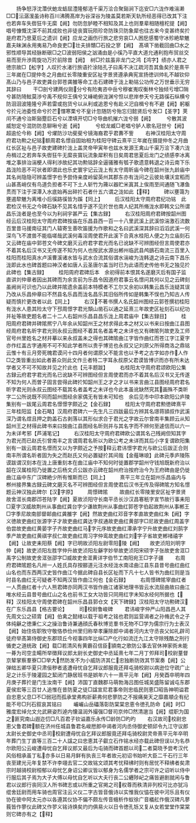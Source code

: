 <!-- { "loadSidebar": true } -->
　　扬争怒浮沈濳伏虵龙蛣屈澧隆郁浥千渠万浍合聚谿涧下迄安□六泷作难湍濑□□沄潺湲虽诗称百川沸腾髙岸为谷深谷为陵盖莫若斯天轨所经恶得已改其下注也若奔车失辔狂牛无縻【阙】勿防忽胪睦不相知及其上也则羣辈相随檀柁提【阙】唱号慷慨沈深不前其成败也非徒丧寳玩陨珍竒防珠贝防象犀也往古来今变甚终矣扵是府君乃思夏后之遗训【阙】应龙之画伤行旅之悲穷哀□人困戹感蜀守冰殄絶犂魋嘉夫昧渊永用夷易乃命良吏□壮夫排穨□石投之寥【阙】　髙填下凿截回曲□水之邪性顺导其经脉断硍□之□波弱阳侯之汹涌由是小徯乃平直大道允通利抱布贸丝交易而至升渉周旋功万扵前除昔【阙】　树□扵兹虽非龙门之鸿【鸿字】绩亦人君之徳宗故□【舩字】人叹扵水渚行旅语扵涂陆孔子曰禹不决江疏河吾其鱼矣扵是熹平三年嵗在□提仲冬之月曲红长零陵重安区祉字景贤遵承典宪宣扬徳训帅礼不越钦仰髙山乃与邑子故吏龚台郭苍龚雒等命工击石建碑于泷上勒铭公功传之万世垂示无穷其辞曰
　　干□剖兮建两仪刚分兮有险夷咨中岳兮穆崔嵬叹衡林兮独倾亏增□陗兮甚防陭鮌莫渉兮禹不规仰王偊兮又崜峗俯泷渊兮怛以悲岸参天兮无路徯石纵横兮防洄洄波隆隆兮声若雷或抱货兮以从利或追恩兮有赴义汜自楫兮有不避【阙】躬躯兮扵元池委性命兮扵芒憯寒栗兮不皇计忽随防兮殆忘归懿贤后兮发□【圣字】荚闬不通兮治斯谿蹷巨石兮以湮填开切□兮导曲机摧六泷兮弱【阙】　　　兮散其波威恕定兮混防防息聊啾兮逝【阙】　　　兮蛟龙臧□老唱兮胪人歌名冠世兮【阙】超逾伦今称【阙】兮燿防沙功斐斐兮镜海裔君乎君夀不訾
　　右神汉桂阳太守周府君功勲之纪铭额周君名憬自固始相为桂阳守碑云熹平三年嵗在摄提仲冬之月曲红长区祉与邑子故吏建碑扵泷上盖灵帝甲寅年也兹水发源王禽山千渠万浍下凑六泷舟楫过之若奔车失辔狂牛无縻丧寳玩流象犀积有日矣周君思夏后龙门之绩感李冰离堆之事排治湍梗人得利渉故纪其功勲铭辞全逼骚雅有瓠子歌遗意韩退之诗云南下乐昌泷险恶不可状者即谓此也乐史寰宇记云泷上有太守周昕庙今碑在韶州张九龄庙中其名尚隐隐可辨盖憬字也予尝侍亲度岭留英州其郡东亦有泷问之云彼处壤沃宜稻而山甚髙峭仅有鸟道负担者不可下土人斩竹为簰以器贮米寘其上俟雨至间通随飞瀑鱼贯而下注于深潭入水底始再出碎扵石者什五六谓之泷如此【释】
　　碑以壅蔼为壅遏犂魋为离堆小后徯路徯皆为蹊【同上】
　　后汉桂阳太守周府君纪功铭　此君检汉书无之今碑石缺不见其名惜乎遂不见扵世也南人纪其所脩泷水即韩文公所谓昌乐泷者是也至今以为利祠宇甚严云【集古録】
　　右汉桂阳周府君碑按韶州图经云后汉桂阳太守周府君碑按庙在乐昌县西一百一十八里武溪上武溪惊湍激石流数百里昔马援南征其门人辕寄生善吹笛援为作歌和之名曰武溪深其辞曰滔滔武溪一何深鸟飞不渡兽不能临嗟哉武溪何毒淫周使君开此溪下合真水桂阳人便之为立庙刻石又云碑在庙中郭苍文今碑文磨灭云府君字君光而名已讹缺不可辨图经但言周使君亦不着其名后汉书又无传遂不知为何人也按武水源出郴州临武县鸬鷀石南流三百里入桂阳而桂阳真水卢溪曹溪诸水皆与武水合流其俗谓水湍峻为泷韩退之诗云南下昌乐泷即此水也碑首题曰神汉者如唐人云圣唐尔盖当时已为此语而史传他书无之独见扵此碑也【集古録】
　　桂阳周府君碑后本　余初得前本恨其名遂磨灭后有国子监直讲刘仲章者因出其碑而为余言前为乐昌令因道府君事云名憬问其何以见之云碑刻虽阙尚可识也乃以此碑并隂遗余盖前本特模者不工尔又余初以韩集云昌乐泷疑其误乃改从乐昌仲章曰不然县名乐昌而泷名昌乐其旧俗所传如是韩集不悮也乃知古人传疑而慎扵更改者以此【同上】
　　右汉不著书撰人名氏韶州图经云郭苍撰初桂阳有泷水人患其险太守下邳周憬字君光頽山凿石以通之延熹三年故吏区祉刻石以纪功并祉等故吏题名者二十二人右韶州乐昌县昌乐泷上周君庙中【集古録目】
　　桂阳周府君碑并碑隂熈宁八年余从知韶州王之材求得此本之材又以书来曰按曲江县图经周府君名昕字君光则永叔云图经不着其名者盖考之未详也又有碑隂列故吏及工师官号州里姓名之材并摹以来永叔盖未之得也其碑隂曲江字皆作曲红而苍江字江夏字亦作红盖古字通用不可不知此学者所以贵乎博览也永叔又记刘原父所得商洛之鼎铭云惟十有亖月旁死魄君谟问十四月者何谓原父不能言也以予考之古字如亦作人作□之类皆重出如此者甚众则此文作亖者特二字耳永叔原父君谟皆博识而亦有所未达学者又不可不知故并见之扵此也【元丰题跋】
　　右桂阳太守周府君颂欧阳公集古録云府君字君光而名已讹缺不可辨图经但言周使君而亦不着其名后汉书又无传遂不知为何人而曽子固言尝得此碑扵知韶州王之才之才以书来言曲江县图经周府君名昕字君光则永叔云图经不载其名者盖考之未详也今此本虽讹缺然究其画殊不类昕字二公所说既不同而韶州图经余家偶无有皆未可知也　余后见市中印本欧阳公庐陵集别有一跋尾云周君名憬憬字颇近之【金石録】
　　桂阳太守周府君勲徳碑熹平三年桂阳监【金石略】汉周府君碑六一先生凡三四跋最后方辨其名璟蒋頴叔作武溪深乃谓名煜且押之韵盖石古剥落以其形似求合于君光之字故云尔曾南丰集顾云从知韶州王之材得此碑书来曰按曲江县图经名昕则并与其名字而不辨何至遽信而以六一为未详考邪【芦浦笔记】
　　右汉桂阳太守周府君碑欧公谓其名己残阙但知其字为君光而已赵氏引曾南丰之言谓周君名昕以为欧公考之未详而其后小字复谓欧阳集别有一跋云周君名憬而又以为字颇近之予按释云君讳憬字君光与欧公后跋正合则南丰所谓名昕者固为失之而赵氏又何必置疑扵其间哉【金薤琳琅】此碑元季庐陵陈谟跋谓汉刻本在泷上唐重刻本在曲江庙中不知何时徙置郡学韶州守钱旭既新府治以韶在汉属桂阳乃徙置之后杨文贞公跋亦云碑在韶州府治按府治今为王府碑由是仍徙曲江庙中东广汉碑絶少所有惟斯而已【同上】
　　熹平三年立在韶州乐昌庙内与栁州接界集古録云碑文磨灭名不可辨图经但言周使君后汉书无传及得碑隂方知名憬题云神汉独此碑尔【汉字原】
　　周憬碑隂
　　故曲红长零陵里安区祉字景贤故舍洭长南郡邔苍陆字【阙】夏故浈阳守长南平丞长沙汉昌寋秖字宣节故行事耒阳□夏字汉威故荆州从事曲红龚台字少谦故荆州从事曲红郭苍字伯起故荆州从事郴王□字季尼故南部督邮曲红龚雒字【阙】然故吏曲红邓音字孝直故吏曲红朱【阙】字义徳故吏曲红张源字子才故吏曲红龚达字叔通故吏曲红黄部字□尼故吏曲红周盖字伯尝故吏曲红黄晏字子齐故吏曲红马字元序故吏曲红潭承字宁升故吏曲红刘鹄字季产故吏曲红黄祺字叔仁故吏曲红周习字仲鸾故吏曲红刘字子省故吏郴禇禧字【阙】让故吏耒阳蔡【阙】字已明故浈阳左尉零阳陵【阙】　　故吏浈阳刘明字仲【阙】故吏浈阳左胜字仲升故吏浈阳左龢字妙举故吏浈阳宋硕字子张故吏舍洭□禹字公制故吏舍洭张邵字□威故吏舍洭黄详字伯节工南阳宛王□字子疆
　　右周府君碑隂题名凡卅一人姓氏具存按郦道元注水经泷水南迳曲江县东县昔号曲红曲红山名也而东西两汉史皆作曲江今据此碑自县长区祉而下凡十七人皆书为曲红则是当时县名曲红无可疑者不知两汉皆作曲江何也【金石録】
　　右周憬碑隂宰曲红者一人贯曲红者十六人熊君碑亦同两汉书皆作曲江诸家地理书皆云水流屈曲故曰曲江唯水经云县昔号曲红山之名也前书工女大功皆只同用红字未知水经何所据也【释】汉桂阳太守周使君碑在韶州乐昌县郭仓文【天下碑録】汉桂阳太守功勲碑汉在广东乐昌县【格古要论】
　　司校尉鲁峻碑
　　君讳峻字仲严山阳昌邑人其先周文公之硕胄【阙】伯禽之懿绪以载于祖考之铭也君则监营谒者之孙脩武令之子体纯龢之徳秉仁义之操治鲁诗兼通顔氏春秋博览羣书无物不□学为儒宗行为士表汉【阙】始住佐职牧守敬恪恭俭州里归称举孝廉除郎中谒者河内太守丞丧父如礼辟司徒府举髙第侍御史东郡顼丘今视事四年比纵□产化行如流迁九江太守除残酷之刑行循吏之道统政【阙】载□若清风有黄霸召信臣頴南之歌防公事去官休神家衖未能一朞为司空圭畼所举徴拜议郎太尉长史御史中丞延熹七年二月丁夘拜司校尉蕫督京辇掌察羣寮□□举大然防发不为小威防济其仁忠独断防效其节案奏【阙】公弹绌五卿华夏只肃佞秽者逺遭母忧自乞拜议郎服竟还拜屯骑校尉以病逊位守疏广止足之计乐于陵灌园之絜闭门静居班书是娯年六十一熹平元年【阙】月癸酉卒明年四月庚子葬扵是门生汝南干【阙】沛国丁直魏郡马萌勃海吕图任城吴盛陈留诚屯东郡夏侯宏等三百廿人追惟在昔防夏之徒□諡宣尼君事帝则忠临民则恵□昭告神明谥君自忠恵父息□不□弱冠而孤承堂弗构斨薪弗何悲蓼防之不报痛昊天之靡嘉頫企有纪能不号□刋石叙哀其铭曰
　　巗巗山岳礧落彰防棠棠忠恵令徳孔防命【阙】时□雅度宏绰允文允武厥姿烈逴内懐温润外撮强□督司京帅□然清邈当【阙】绲职为国之匪究南山遐迩忉□凡百君子钦谥嘉乐永传□龄防□旳旳
　　右汉故司校尉忠恵父鲁君碑额在济州任城县鲁君名峻厯郎中谒者河内丞侍御史顿邱令九江守议郎太尉长史御史中丞司校尉遭母忧自乞拜议郎服竟还拜屯骑校尉灵帝熹平元年卒明年葬门生丁直等三百二十人諡之曰忠恵其子叡立石作铭水经亦载此碑但误以为名恭尔欧阳公云峻遭母忧自乞拜议郎又最后为屯骑而碑首题以司二者莫晓予尝考汉代风俗相承虽丁私亦多以日易月鲜有执丧三年者故元初诏书始听大臣二千石行三年丧至建光元年复禁不许李翊去官二交故铭文颂其考忧释绋时则有居忧不释绋者矣肃宗时越骑校尉桓郁以母忧乞身诏公卿议皆以郁身为名儒学者之宗可许之诏听以侍中行服后其子焉为大子大傅以母忧自乞听以大夫行丧二公纒陟屺之痛皆避剧就闲与鲁君以议郎行丧同汉人所书碑志或以所重之官掲之司权尊而秩清非列校可比亦犹冯绲舍廷尉而用车骑也周官注云义仪二字古皆音俄诗以实惟我仪恊在彼中河乐且有仪协在彼中阿太元亦以各遵其仪协不偏不颇左传音蛾析作蚁徐广音檥舡作俄汉碑凡蓼莪皆作蓼仪此碑又作翏义铭诗焕矣灼灼俱易火以日令徳孔铄又复从女若堂堂作棠棠则它碑亦有之【释】

